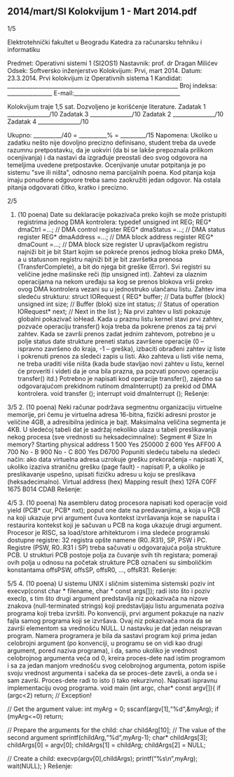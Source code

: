 2014/mart/SI Kolokvijum 1 - Mart 2014.pdf
--------------------------------------------------------------------------------


1/5

Elektrotehnički fakultet u Beogradu
Katedra za računarsku tehniku i informatiku

Predmet: Operativni sistemi 1 (SI2OS1)
Nastavnik: prof. dr Dragan Milićev
Odsek: Softversko inženjerstvo
Kolokvijum: Prvi, mart 2014.
Datum: 23.3.2014.
Prvi kolokvijum iz Operativnih sistema 1
Kandidat: _____________________________________________________________
Broj indeksa: ________________  E-mail:______________________________________

Kolokvijum traje 1,5 sat. Dozvoljeno je korišćenje literature.
Zadatak 1 _______________/10   Zadatak 3 _______________/10
Zadatak 2 _______________/10   Zadatak 4 _______________/10

Ukupno: __________/40 = __________% = _________/15
Napomena: Ukoliko u zadatku nešto nije dovoljno precizno definisano, student treba da
uvede razumnu pretpostavku, da je uokviri (da bi se lakše prepoznala prilikom ocenjivanja) i
da  nastavi  da  izgrađuje  preostali  deo  svog  odgovora  na  temeljima  uvedene  pretpostavke.
Ocenjivanje unutar potpitanja je po sistemu "sve ili ništa", odnosno nema parcijalnih poena.
Kod pitanja koja imaju ponuđene odgovore treba samo zaokružiti jedan  odgovor.  Na  ostala
pitanja odgovarati čitko, kratko i precizno.


2/5
1. (10 poena)
Date  su  deklaracije  pokazivača  preko  kojih  se  može  pristupiti  registrima  jednog  DMA
kontrolera:
typedef unsigned int REG;
REG* dmaCtrl =...;   // DMA control register
REG* dmaStatus =...; // DMA status register
REG* dmaAddress =...;   // DMA block address register
REG* dmaCount =...;   // DMA block size register
U upravljačkom registru najniži bit je bit Start kojim se pokreće prenos jednog bloka preko
DMA, a u statusnom registru najniži bit je bit završetka prenosa (TransferComplete), a bit do
njega bit greške (Error). Svi registri su veličine jedne mašinske reči (tip unsigned int).
Zahtevi za ulaznim operacijama na nekom uređaju sa kog se prenos blokova vrši preko ovog
DMA kontrolera vezani su u jednostruko ulančanu listu. Zahtev ima sledeću strukturu:
struct IORequest {
  REG* buffer; // Data buffer (block)
  unsigned int size; // Buffer (blok) size
  int status; // Status of operation
  IORequest* next; // Next in the list
};
Na  prvi  zahtev  u  listi  pokazuje  globalni pokazivač ioHead.  Kada  u  praznu  listu  kernel  stavi
prvi zahtev, pozvaće operaciju transfer() koja treba da pokrene prenos za taj prvi zahtev.
Kada  se  završi prenos zadat jednim zahtevom, potrebno je u polje status date  strukture
preneti  status  završene  operacije  (0 – ispravno  završeno  do  kraja, -1 – greška),  izbaciti
obrađeni zahtev iz liste i pokrenuti prenos za sledeći zapis u listi. Ako zahteva u listi više
nema, ne treba uraditi više ništa (kada bude stavljao novi zahtev u listu, kernel će proveriti i
videti da je ona bila prazna, pa pozvati ponovo operaciju transfer() itd.)
Potrebno  je  napisati  kod  operacije transfer(), zajedno  sa  odgovarajućom  prekidnom
rutinom dmaInterrupt() za prekid od DMA kontrolera.
void transfer ();
interrupt void dmaInterrupt ();
Rešenje:

3/5
2. (10 poena)
Neki  računar  podržava  segmentnu  organizaciju  virtuelne  memorije,  pri  čemu  je  virtuelna
adresa  16-bitna,  fizički  adresni  prostor  je  veličine  4GB,  a  adresibilna  jedinica  je  bajt.
Maksimalna veličina segmenta je 4KB. U sledećoj tabeli dat je sadržaj nekoliko ulaza u tabeli
preslikavanja nekog procesa (sve vrednosti su heksadecimnalne):
Segment # Size In memory? Starting physical address
1 500 Yes 250000
2 600 Yes AFF00
A 700 No -
B 900 No -
C 800 Yes D6700
Popuniti  sledeću  tabelu  na  sledeći  način:  ako  data  virtuelna  adresa  uzrokuje  grešku
prekoračenja - napisati X, ukoliko izaziva straničnu grešku (page fault) - napisati P, a ukoliko
je preslikavanje uspešno, upisati fizičku adresu u koju se preslikava (heksadecimalno).
Virtual address (hex)  Mapping result (hex)
12FA
C0FF
1675
B014
CDAB
Rešenje:

4/5
3. (10 poena)
Na asembleru datog procesora napisati kod operacije
void yield (PCB* cur, PCB* nxt);
poput one date na predavanjima, a koja u PCB na koji ukazuje prvi argument čuva kontekst
izvršavanja koje se napušta i restaurira kontekst koji je sačuvan u PCB na koga ukazuje drugi
argument.
Procesor  je  RISC,  sa load/store arhitekturom i ima sledeće programski dostupne registre: 32
registra opšte namene (R0..R31), SP, PSW i PC. Registre (PSW, R0..R31 i SP) treba sačuvati
u  odgovarajuća  polja  strukture  PCB.  U  strukturi  PCB  postoje  polja  za  čuvanje  svih  tih
registara;  pomeraji  ovih polja u odnosu na početak strukture PCB označeni su simboličkim
konstantama offsPSW, offsSP, offsR0, ..., offsR31.
Rešenje:

5/5
4. (10 poena)
U sistemu UNIX i sličnim sistemima sistemski poziv
  int execvp(const char * filename, char * const args[]);
radi  isto što i poziv execlp, s tim što drugi argument predstavlja niz pokazivača na nizove
znakova  (null-terminated  strings)  koji  predstavljaju  listu  argumenata  poziva  programa  koji
treba izvršiti. Po konvenciji, prvi argument pokazuje na naziv fajla samog programa  koji  se
izvršava. Ovaj niz pokazivača mora da se završi elementom sa vrednošću NULL.
U  nastavku  je  dat  jedan  neispravan  program.  Namera  programera  je  bila  da  sastavi  program
koji  prima  jedan  celobrojni  argument  (po  konvenciji,  u  programu  se  on  vidi  kao  drugi
argument,  pored  naziva  programa),  i  da,  samo  ukoliko  je  vrednost  celobrojnog  argumenta
veća od 0, kreira proces-dete nad istim programom i sa za jedan manjom vrednošću svog
celobrojnog argumenta, potom ispiše svoju vrednost argumenta i sačeka da se proces-dete
završi, a onda se i sam završi. Proces-dete radi to isto (i tako rekurzivno).
Napisati ispravnu implementaciju ovog programa.
void main (int argc, char* const argv[]){
  if (argc<2) return; // Exception!

  // Get the argument value:
  int myArg = 0;
  sscanf(argv[1],“%d“,&myArg);
  if (myArg<=0) return;

  // Prepare the arguments for the child:
  char childArg[10];  // The value of the second argument
  sprintf(childArg,“%d“,myArg-1);
  char* childArgs[3];
  childArgs[0] = argv[0];
  childArgs[1] = childArg;
  childArgs[2] = NULL;

  // Create a child:
  execvp(argv[0],childArgs);
  printf(“%s\n“,myArg);
  wait(NULL);
}
Rešenje:
